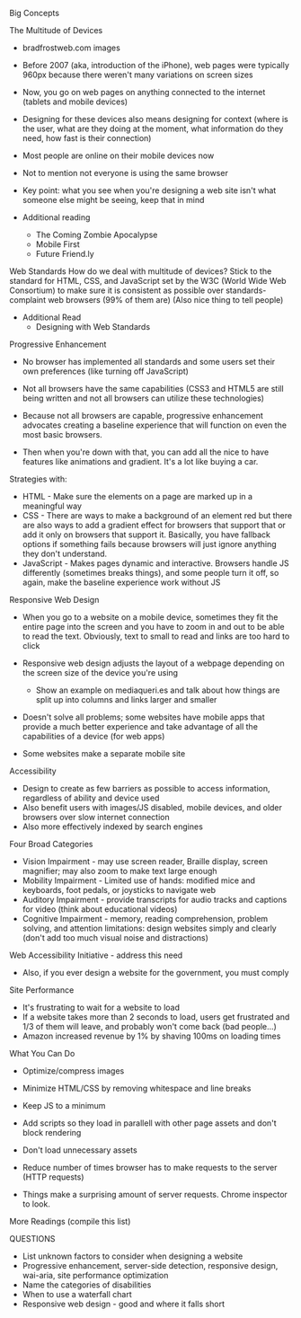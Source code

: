 Big Concepts

The Multitude of Devices
  - bradfrostweb.com images
  - Before 2007 (aka, introduction of the iPhone), web pages were typically 960px because there weren't many variations on screen sizes
  - Now, you go on web pages on anything connected to the internet (tablets and mobile devices)
  - Designing for these devices also means designing for context (where is the user, what are they doing at the moment, what information do they need, how fast is their connection)
  - Most people are online on their mobile devices now
  - Not to mention not everyone is using the same browser
  - Key point: what you see when you're designing a web site isn't what someone else might be seeing, keep that in mind

  - Additional reading
    - The Coming Zombie Apocalypse
    - Mobile First
    - Future Friend.ly

Web Standards
  How do we deal with multitude of devices?
  Stick to the standard for HTML, CSS, and JavaScript set by the W3C (World Wide Web Consortium) to make sure it is consistent as possible over standards-complaint web browsers (99% of them are)
  (Also nice thing to tell people)

  - Additional Read
    - Designing with Web Standards


Progressive Enhancement
  - No browser has implemented all standards and some users set their own preferences (like turning off JavaScript)
  - Not all browsers have the same capabilities (CSS3 and HTML5 are still being written and not all browsers can utilize these technologies)

  - Because not all browsers are capable, progressive enhancement advocates creating a baseline experience that will function on even the most basic browsers.
  - Then when you're down with that, you can add all the nice to have features like animations and gradient. It's a lot like buying a car.

  Strategies with:
  - HTML - Make sure the elements on a page are marked up in a meaningful way
  - CSS - There are ways to make a background of an element red but there are also ways to add a gradient effect for browsers that support that or add it only on browsers that support it. Basically, you have fallback options if something fails because browsers will just ignore anything they don't understand.
  - JavaScript - Makes pages dynamic and interactive. Browsers handle JS differently (sometimes breaks things), and some people turn it off, so again, make the baseline experience work without JS


Responsive Web Design
  - When you go to a website on a mobile device, sometimes they fit the entire page into the screen and you have to zoom in and out to be able to read the text. Obviously, text to small to read and links are too hard to click

  - Responsive web design adjusts the layout of a webpage depending on the screen size of the device you're using
    - Show an example on mediaqueri.es and talk about how things are split up into columns and links larger and smaller

  - Doesn't solve all problems; some websites have mobile apps that provide a much better experience and take advantage of all the capabilities of a device (for web apps)

  - Some websites make a separate mobile site


Accessibility
- Design to create as few barriers as possible to access information, regardless of ability and device used
- Also benefit users with images/JS disabled, mobile devices, and older browsers over slow internet connection
- Also more effectively indexed by search engines

Four Broad Categories
- Vision Impairment - may use screen reader, Braille display, screen magnifier; may also zoom to make text large enough
- Mobility Impairment - Limited use of hands: modified mice and keyboards, foot pedals, or joysticks to navigate web
- Auditory Impairment - provide transcripts for audio tracks and captions for video (think about educational videos)
- Cognitive Impairment - memory, reading comprehension, problem solving, and attention limitations: design websites simply and clearly (don't add too much visual noise and distractions)

Web Accessibility Initiative - address this need
- Also, if you ever design a website for the government, you must comply

Site Performance
- It's frustrating to wait for a website to load
- If a website takes more than 2 seconds to load, users get frustrated and 1/3 of them will leave, and probably won't come back (bad people...)
- Amazon increased revenue by 1% by shaving 100ms on loading times

What You Can Do
- Optimize/compress images
- Minimize HTML/CSS by removing whitespace and line breaks
- Keep JS to a minimum
- Add scripts so they load in parallell with other page assets and don't block rendering
- Don't load unnecessary assets
- Reduce number of times browser has to make requests to the server (HTTP requests)

- Things make a surprising amount of server requests. Chrome inspector to look.

More Readings (compile this list)

QUESTIONS
- List unknown factors to consider when designing a website
- Progressive enhancement, server-side detection, responsive design, wai-aria, site performance optimization
- Name the categories of disabilities
- When to use a waterfall chart
- Responsive web design - good and where it falls short


